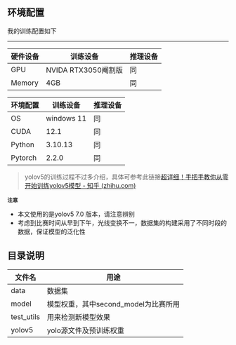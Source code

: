 ﻿
## 环境配置

我的训练配置如下
***
|硬件设备| 训练设备|推理设备|
| - | - | - |
| GPU | NVIDA RTX3050阉割版 | 同 |
| Memory| 4GB | 同 |

| 环境配置 |训练设备 |推理设备 |
| - | - | - |
| OS | windows 11 | 同 |
| CUDA | 12.1 | 同 |
|Python | 3.10.13 | 同 |
|Pytorch | 2.2.0 | 同 |
>yolov5的训练过程不过多介绍，具体可参考此链接[超详细！手把手教你从零开始训练yolov5模型 - 知乎 (zhihu.com)](https://zhuanlan.zhihu.com/p/617454638)

**```注意```**
+ 本文使用的是yolov5 7.0 版本，请注意辨别
+ 考虑到比赛时间从早到下午，光线变换不一，数据集的构建采用了不同时段的数据，保证模型的泛化性
## 目录说明
| 文件名 | 用途 |
| - | -|
| data| 数据集|
| model |模型权重，其中second_model为比赛所用|
| test_utils |用来检测新模型效果|
| yolov5 |yolo源文件及预训练权重|


